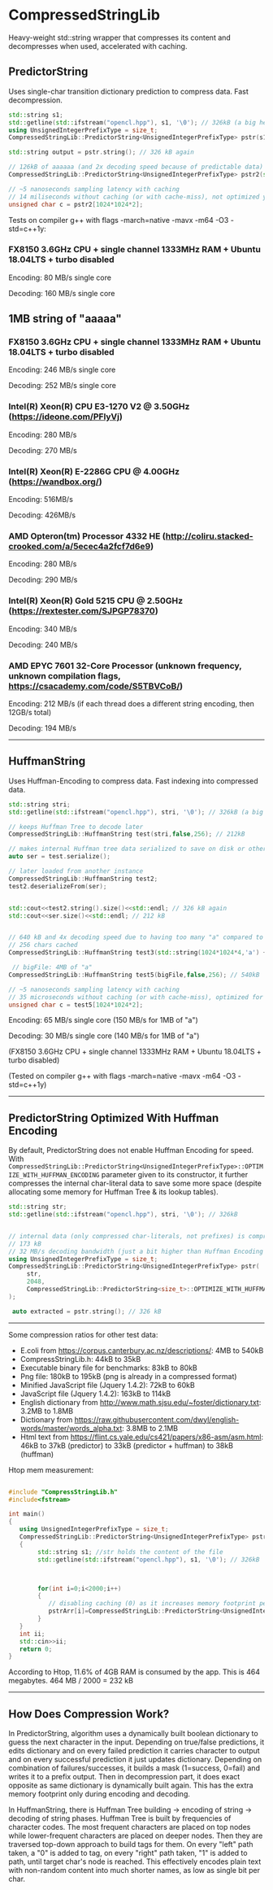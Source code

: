 # CompressedStringLib
Heavy-weight std::string wrapper that compresses its content and decompresses when used, accelerated with caching.

## PredictorString

Uses single-char transition dictionary prediction to compress data. Fast decompression.

```C++
std::string s1;
std::getline(std::ifstream("opencl.hpp"), s1, '\0'); // 326kB (a big header file from an api)
using UnsignedIntegerPrefixType = size_t;
CompressedStringLib::PredictorString<UnsignedIntegerPrefixType> pstr(s1); // 246kB

std::string output = pstr.string(); // 326 kB again

// 126kB of aaaaaa (and 2x decoding speed because of predictable data)
CompressedStringLib::PredictorString<UnsignedIntegerPrefixType> pstr2(std::string(1024*1024,'a'));  

// ~5 nanoseconds sampling latency with caching
// 14 miliseconds without caching (or with cache-miss), not optimized yet
unsigned char c = pstr2[1024*1024*2]; 

```

Tests on compiler g++ with flags  -march=native -mavx -m64 -O3 -std=c++1y:

### FX8150 3.6GHz CPU + single channel 1333MHz RAM + Ubuntu 18.04LTS + turbo disabled

Encoding: 80 MB/s single core

Decoding: 160 MB/s single core


## 1MB string of "aaaaa"

### FX8150 3.6GHz CPU + single channel 1333MHz RAM + Ubuntu 18.04LTS + turbo disabled

Encoding: 246 MB/s single core

Decoding: 252 MB/s single core


### Intel(R) Xeon(R) CPU E3-1270 V2 @ 3.50GHz  (https://ideone.com/PFlyVj)

Encoding: 280 MB/s

Decoding: 270 MB/s



### Intel(R) Xeon(R) E-2286G CPU @ 4.00GHz (https://wandbox.org/)

Encoding: 516MB/s

Decoding: 426MB/s



### AMD Opteron(tm) Processor 4332 HE (http://coliru.stacked-crooked.com/a/5ecec4a2fcf7d6e9)

Encoding: 280 MB/s

Decoding: 290 MB/s



### Intel(R) Xeon(R) Gold 5215 CPU @ 2.50GHz (https://rextester.com/SJPGP78370)

Encoding: 340 MB/s

Decoding: 240 MB/s



### AMD EPYC 7601 32-Core Processor (unknown frequency, unknown compilation flags, https://csacademy.com/code/S5TBVCoB/)

Encoding: 212 MB/s (if each thread does a different string encoding, then 12GB/s total)

Decoding: 194 MB/s

----

## HuffmanString

Uses Huffman-Encoding to compress data. Fast indexing into compressed data.

```C++
std::string stri;
std::getline(std::ifstream("opencl.hpp"), stri, '\0'); // 326kB (a big header file from an api)

// keeps Huffman Tree to decode later
CompressedStringLib::HuffmanString test(stri,false,256); // 212kB

// makes internal Huffman tree data serialized to save on disk or other storage
auto ser = test.serialize();

// later loaded from another instance
CompressedStringLib::HuffmanString test2;
test2.deserializeFrom(ser);


std::cout<<test2.string().size()<<std::endl; // 326 kB again
std::cout<<ser.size()<<std::endl; // 212 kB


// 640 kB and 4x decoding speed due to having too many "a" compared to just 1 "b"
// 256 chars cached
CompressedStringLib::HuffmanString test3(std::string(1024*1024*4,'a') + std::string("b"),false,256);

 // bigFile: 4MB of "a"
CompressedStringLib::HuffmanString test5(bigFile,false,256); // 540kB

// ~5 nanoseconds sampling latency with caching
// 35 microseconds without caching (or with cache-miss), optimized for indexing
unsigned char c = test5[1024*1024*2]; 
```

Encoding: 65 MB/s single core (150 MB/s for 1MB of "a")

Decoding: 30 MB/s single core (140 MB/s for 1MB of "a")

(FX8150 3.6GHz CPU + single channel 1333MHz RAM  + Ubuntu 18.04LTS + turbo disabled)

(Tested on compiler g++ with flags  -march=native -mavx -m64 -O3 -std=c++1y)

---

## PredictorString Optimized With Huffman Encoding

By default, PredictorString does not enable Huffman Encoding for speed. With ```CompressedStringLib::PredictorString<UnsignedIntegerPrefixType>::OPTIMIZE_WITH_HUFFMAN_ENCODING``` parameter given to its constructor, it further compresses the internal char-literal data to save some more space (despite allocating some memory for Huffman Tree & its lookup tables).

```C++
std::string str;
std::getline(std::ifstream("opencl.hpp"), stri, '\0'); // 326kB


// internal data (only compressed char-literals, not prefixes) is compressed further by Huffman Encoding
// 173 kB
// 32 MB/s decoding bandwidth (just a bit higher than Huffman Encoding alone due to already compressed data size)
using UnsignedIntegerPrefixType = size_t;
CompressedStringLib::PredictorString<UnsignedIntegerPrefixType> pstr(
     str,
     2048,
     CompressedStringLib::PredictorString<size_t>::OPTIMIZE_WITH_HUFFMAN_ENCODING
);

 auto extracted = pstr.string(); // 326 kB
```

---

Some compression ratios for other test data:

- E.coli from https://corpus.canterbury.ac.nz/descriptions/: 4MB to 540kB
- CompressStringLib.h: 44kB to 35kB
- Executable binary file for benchmarks: 83kB to 80kB
- Png file: 180kB to 195kB (png is already in a compressed format)
- Minified JavaScript file (Jquery 1.4.2): 72kB to 60kB
- JavaScript file (Jquery 1.4.2): 163kB to 114kB
- English dictionary from http://www.math.sjsu.edu/~foster/dictionary.txt: 3.2MB to 1.8MB
- Dictionary from https://raw.githubusercontent.com/dwyl/english-words/master/words_alpha.txt: 3.8MB to 2.1MB
- Html text from https://flint.cs.yale.edu/cs421/papers/x86-asm/asm.html: 46kB to 37kB (predictor) to 33kB (predictor + huffman) to 38kB (huffman)

Htop mem measurement:

```C++

#include "CompressStringLib.h"
#include<fstream>

int main()
{
   using UnsignedIntegerPrefixType = size_t;
   CompressedStringLib::PredictorString<UnsignedIntegerPrefixType> pstrArr[2000];
   {
        std::string s1; //str holds the content of the file
        std::getline(std::ifstream("opencl.hpp"), s1, '\0'); // 326kB 



        for(int i=0;i<2000;i++)
        {
           // disabling caching (0) as it increases memory footprint per instance!
           pstrArr[i]=CompressedStringLib::PredictorString<UnsignedIntegerPrefixType>(s1,0,CompressedStringLib::PredictorString<UnsignedIntegerPrefixType>::OPTIMIZE_WITH_HUFFMAN_ENCODING);
        }
   }
   int ii;
   std::cin>>ii;
   return 0;
}

```
According to Htop, 11.6% of 4GB RAM is consumed by the app. This is 464 megabytes. 464 MB / 2000 = 232 kB

---

## How Does Compression Work?

In PredictorString, algorithm uses a dynamically built boolean dictionary to guess the next character in the input. Depending on true/false predictions, it edits dictionary and on every failed prediction it carries character to output and on every successful prediction it just updates dictionary. Depending on combination of failures/successes, it builds a mask (1=success, 0=fail) and writes it to a prefix output. Then in decompression part, it does exact opposite as same dictionary is dynamically built again. This has the extra memory footprint only during encoding and decoding.

In HuffmanString, there is Huffman Tree building -> encoding of string -> decoding of string phases. Huffman Tree is built by frequencies of character codes. The most frequent characters are placed on top nodes while lower-frequent characters are placed on deeper nodes. Then they are traversed top-down approach to build tags for them. On every "left" path taken, a "0" is added to tag, on every "right" path taken, "1" is added to path, until target char's node is reached. This effectively encodes plain text with non-random content into much shorter names, as low as single bit per char.
